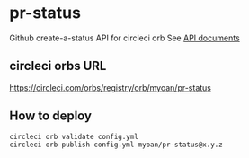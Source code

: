 # pr-status
Github create-a-status API for circleci orb
See [API documents](https://developer.github.com/v3/repos/statuses/#create-a-status)

## circleci orbs URL

https://circleci.com/orbs/registry/orb/myoan/pr-status

## How to deploy

```
circleci orb validate config.yml
circleci orb publish config.yml myoan/pr-status@x.y.z
```

